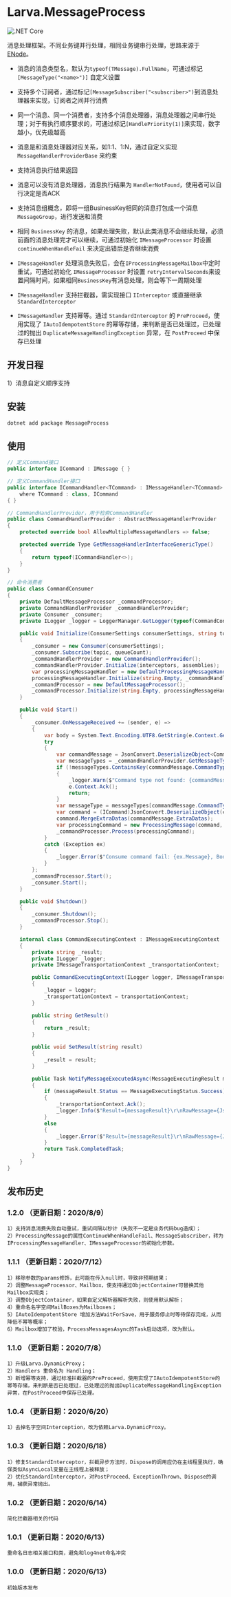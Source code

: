 # Larva.MessageProcess

![.NET Core](https://github.com/freshncp/Larva.MessageProcess/workflows/.NET%20Core/badge.svg)

消息处理框架。不同业务键并行处理，相同业务键串行处理，思路来源于 [ENode](http://github.com/tangxuehua/enode)。

- 消息的消息类型名，默认为`typeof(TMessage).FullName`，可通过标记`[MessageType("<name>")]` 自定义设置

- 支持多个订阅者，通过标记`[MessageSubscriber("<subscriber>")`到消息处理器来实现，订阅者之间并行消费

- 同一个消息、同一个消费者，支持多个消息处理器，消息处理器之间串行处理；对于有执行顺序要求的，可通过标记`[HandlePriority(1)]`来实现，数字越小，优先级越高

- 消息是和消息处理器对应关系，如1:1、1:N，通过自定义实现 `MessageHandlerProviderBase` 来约束

- 支持消息执行结果返回

- 消息可以没有消息处理器，消息执行结果为 `HandlerNotFound`，使用者可以自行决定是否ACK

- 支持消息组概念，即将一组BusinessKey相同的消息打包成一个消息 `MessageGroup`，进行发送和消费

- 相同 `BusinessKey` 的消息，如果处理失败，默认此类消息不会继续处理，必须前面的消息处理完才可以继续，可通过初始化 `IMessageProcessor` 时设置 `continueWhenHandleFail` 来决定出错后是否继续消费

- `IMessageHandler` 处理消息失败后，会在`IProcessingMessageMailbox`中定时重试，可通过初始化 `IMessageProcessor` 时设置 `retryIntervalSeconds`来设置间隔时间，如果相同`BusinessKey`有消息处理，则会等下一周期处理

- `IMessageHandler` 支持拦截器，需实现接口 `IInterceptor` 或直接继承 `StandardInterceptor`

- `IMessageHandler` 支持幂等。通过 `StandardInterceptor` 的 `PreProceed`，使用实现了 `IAutoIdempotentStore` 的幂等存储，来判断是否已处理过，已处理过的抛出 `DuplicateMessageHandlingException` 异常，在 `PostProceed` 中保存已处理

## 开发日程

1）消息自定义顺序支持

## 安装

```sh
dotnet add package MessageProcess
```

## 使用

```csharp
// 定义Command接口
public interface ICommand : IMessage { }

// 定义CommandHandler接口
public interface ICommandHandler<TCommand> : IMessageHandler<TCommand>
    where TCommand : class, ICommand
{ }

// CommandHandlerProvider，用于检索CommandHandler
public class CommandHandlerProvider : AbstractMessageHandlerProvider
{
    protected override bool AllowMultipleMessageHandlers => false;

    protected override Type GetMessageHandlerInterfaceGenericType()
    {
        return typeof(ICommandHandler<>);
    }
}

// 命令消费者
public class CommandConsumer
{
    private DefaultMessageProcessor _commandProcessor;
    private CommandHandlerProvider _commandHandlerProvider;
    private Consumer _consumer;
    private ILogger _logger = LoggerManager.GetLogger(typeof(CommandConsumer));

    public void Initialize(ConsumerSettings consumerSettings, string topic, int queueCount, int retryIntervalSeconds, IInterceptor[] interceptors, params Assembly[] assemblies)
    {
        _consumer = new Consumer(consumerSettings);
        _consumer.Subscribe(topic, queueCount);
        _commandHandlerProvider = new CommandHandlerProvider();
        _commandHandlerProvider.Initialize(interceptors, assemblies);
        var processingMessageHandler = new DefaultProcessingMessageHandler();
        processingMessageHandler.Initialize(string.Empty, _commandHandlerProvider);
        _commandProcessor = new DefaultMessageProcessor();
        _commandProcessor.Initialize(string.Empty, processingMessageHandler, true, retryIntervalSeconds);
    }

    public void Start()
    {
        _consumer.OnMessageReceived += (sender, e) =>
        {
            var body = System.Text.Encoding.UTF8.GetString(e.Context.GetBody());
            try
            {
                var commandMessage = JsonConvert.DeserializeObject<CommandMessage>(body);
                var messageTypes = _commandHandlerProvider.GetMessageTypes();
                if (!messageTypes.ContainsKey(commandMessage.CommandTypeName))
                {
                    _logger.Warn($"Command type not found: {commandMessage.CommandTypeName}, Body={body}");
                    e.Context.Ack();
                    return;
                }
                var messageType = messageTypes[commandMessage.CommandTypeName];
                var command = (ICommand)JsonConvert.DeserializeObject(commandMessage.CommandData, messageType);
                command.MergeExtraDatas(commandMessage.ExtraDatas);
                var processingCommand = new ProcessingMessage(command, new CommandExecutingContext(_logger, e.Context), commandMessage.ExtraDatas);
                _commandProcessor.Process(processingCommand);
            }
            catch (Exception ex)
            {
                _logger.Error($"Consume command fail: {ex.Message}, Body={body}", ex);
            }
        };
        _commandProcessor.Start();
        _consumer.Start();
    }

    public void Shutdown()
    {
        _consumer.Shutdown();
        _commandProcessor.Stop();
    }

    internal class CommandExecutingContext : IMessageExecutingContext
    {
        private string _result;
        private ILogger _logger;
        private IMessageTransportationContext _transportationContext;

        public CommandExecutingContext(ILogger logger, IMessageTransportationContext transportationContext)
        {
            _logger = logger;
            _transportationContext = transportationContext;
        }

        public string GetResult()
        {
            return _result;
        }

        public void SetResult(string result)
        {
            _result = result;
        }

        public Task NotifyMessageExecutedAsync(MessageExecutingResult messageResult)
        {
            if (messageResult.Status == MessageExecutingStatus.Success)
            {
                _transportationContext.Ack();
                _logger.Info($"Result={messageResult}\r\nRawMessage={JsonConvert.SerializeObject(messageResult.RawMessage)}");
            }
            else
            {
                _logger.Error($"Result={messageResult}\r\nRawMessage={JsonConvert.SerializeObject(messageResult.RawMessage)}\r\n{messageResult.StackTrace}");
            }
            return Task.CompletedTask;
        }
    }
}
```

## 发布历史

### 1.2.0 （更新日期：2020/8/9）

```plain
1）支持消息消费失败自动重试，重试间隔以秒计（失败不一定是业务代码bug造成）；
2）ProcessingMessage的属性ContinueWhenHandleFail、MessageSubscriber，转为IProcessingMessageHandler、IMessageProcessor的初始化参数。
```

### 1.1.1 （更新日期：2020/7/12）

```plain
1）移除参数的params修饰，此可能在传入null时，导致非预期结果；
2）调整MessageProcessor、Mailbox，使支持通过ObjectContainer可替换其他Mailbox实现类；
3）调整ObjectContainer，如果自定义解析器解析失败，则使用默认解析；
4）重命名名字空间MailBoxes为Mailboxes；
5）IAutoIdempotentStore 增加方法WaitForSave，用于服务停止时等待保存完成，从而降低不幂等概率；
6）Mailbox增加了校验，ProcessMessagesAsync的Task启动选项，改为默认。
```

### 1.1.0 （更新日期：2020/7/8）

```plain
1）升级Larva.DynamicProxy；
2）Handlers 重命名为 Handling；
3）新增幂等支持，通过标准拦截器的PreProceed，使用实现了IAutoIdempotentStore的幂等存储，来判断是否已处理过，已处理过的抛出DuplicateMessageHandlingException异常，在PostProceed中保存已处理。
```

### 1.0.4 （更新日期：2020/6/20）

```plain
1）去掉名字空间Interception，改为依赖Larva.DynamicProxy。
```

### 1.0.3 （更新日期：2020/6/18）

```plain
1）修复StandardInterceptor，拦截异步方法时，Dispose的调用应仍在主线程里执行，确保类似AsyncLocal变量在主线程上被释放；
2）优化StandardInterceptor，对PostProceed、ExceptionThrown、Dispose的调用，捕获异常抛出。
```

### 1.0.2 （更新日期：2020/6/14）

```plain
简化拦截器相关的代码
```

### 1.0.1 （更新日期：2020/6/13）

```plain
重命名日志相关接口和类，避免和log4net命名冲突
```

### 1.0.0 （更新日期：2020/6/13）

```plain
初始版本发布
```
